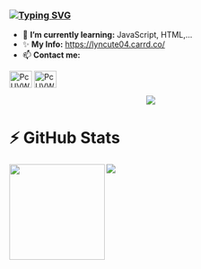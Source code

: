 ### [![Typing SVG](https://readme-typing-svg.herokuapp.com?color=%23C5B9FF&lines=Hi%2C+I'm+Lyn+%F0%9F%91%8B;I+am+JavaScript+developer+bot)](https://git.io/typing-svg)
- 🌱 **I’m currently learning:** JavaScript, HTML,...
- ✨ **My Info:** https://lyncute04.carrd.co/
- 📫 **Contact me:** 
<p align="left">
<a href="[https://discord.gg/5rSuS8NWG7](https://discord.com/users/573805531773272064)" target="blank"><img align="center" src="https://raw.githubusercontent.com/rahuldkjain/github-profile-readme-generator/master/src/images/icons/Social/discord.svg" alt="PcUVWApWN3" height="30" width="40" /></a>
<a href="https://github.com/LynCute2004"><img align="center" src="https://raw.githubusercontent.com/rahuldkjain/github-profile-readme-generator/master/src/images/icons/Social/github.svg" alt="PcUVWApWN3" height="30" width="40" /></a>
</p>

<div align="center">
  <a href="https://discord.com/users/573805531773272064">
    <img src="https://lanyard.cnrad.dev/api/573805531773272064?theme=light&bg=FF6A6A&borderRadius=15px&animated=true&idleMessage=Nothing%20UwU%20">
  </a>
</div>

# ⚡ GitHub Stats
<div>
  <img height="170" align="left" src="https://github-readme-stats.vercel.app/api?username=LynCute2004&show_icons=true&include_all_commits=true&hide_border=true&theme=synthwave" />
  <img src="https://github-readme-stats.vercel.app/api/top-langs/?username=LynCute2004&layout=compact&hide_border=true&theme=synthwave" />
</div>


